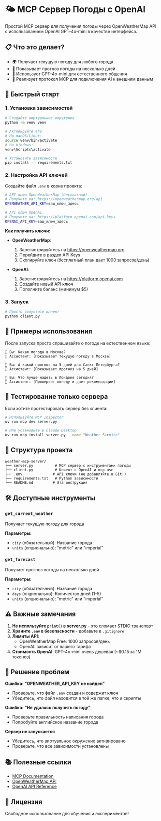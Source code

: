 # 🌤️ MCP Сервер Погоды с OpenAI

Простой MCP сервер для получения погоды через OpenWeatherMap API с использованием OpenAI GPT-4o-mini в качестве интерфейса.

## 📋 Что это делает?

- 🌍 Получает текущую погоду для любого города
- 📅 Показывает прогноз погоды на несколько дней
- 🤖 Использует GPT-4o-mini для естественного общения
- 🔧 Реализует протокол MCP для подключения AI к внешним данным

## 🚀 Быстрый старт

### 1. Установка зависимостей

```bash
# Создайте виртуальное окружение
python -m venv venv

# Активируйте его
# На macOS/Linux:
source venv/bin/activate
# На Windows:
venv\Scripts\activate

# Установите зависимости
pip install -r requirements.txt
```

### 2. Настройка API ключей

Создайте файл `.env` в корне проекта:

```bash
# API ключ OpenWeatherMap (бесплатный)
# Получите на: https://openweathermap.org/api
OPENWEATHER_API_KEY=ваш_ключ_здесь

# API ключ OpenAI
# Получите на: https://platform.openai.com/api-keys
OPENAI_API_KEY=ваш_ключ_здесь
```

**Как получить ключи:**

- **OpenWeatherMap**: 
  1. Зарегистрируйтесь на https://openweathermap.org
  2. Перейдите в раздел API Keys
  3. Скопируйте ключ (бесплатный план дает 1000 запросов/день)

- **OpenAI**: 
  1. Зарегистрируйтесь на https://platform.openai.com
  2. Создайте новый API ключ
  3. Пополните баланс (минимум $5)

### 3. Запуск

```bash
# Просто запустите клиент
python client.py
```

## 💬 Примеры использования

После запуска просто спрашивайте о погоде на естественном языке:

```
👤 Вы: Какая погода в Москве?
🤖 Ассистент: [Показывает текущую погоду в Москве]

👤 Вы: А какой прогноз на 5 дней для Санкт-Петербурга?
🤖 Ассистент: [Показывает прогноз на 5 дней]

👤 Вы: Что лучше надеть в Лондоне сегодня?
🤖 Ассистент: [Проверяет погоду и дает рекомендации]
```

## 🔧 Тестирование только сервера

Если хотите протестировать сервер без клиента:

```bash
# Используйте MCP Inspector
uv run mcp dev server.py

# Или установите в Claude Desktop
uv run mcp install server.py --name "Weather Service"
```

## 📁 Структура проекта

```
weather-mcp-server/
├── server.py          # MCP сервер с инструментами погоды
├── client.py          # Клиент с OpenAI и mcp-use
├── .env              # API ключи (не добавляйте в Git!)
├── requirements.txt   # Python зависимости
└── README.md         # Эта инструкция
```

## 🛠️ Доступные инструменты

### `get_current_weather`
Получает текущую погоду для города

**Параметры:**
- `city` (обязательный): Название города
- `units` (опционально): "metric" или "imperial"

### `get_forecast`
Получает прогноз погоды на несколько дней

**Параметры:**
- `city` (обязательный): Название города
- `days` (опционально): Количество дней (1-5)
- `units` (опционально): "metric" или "imperial"

## ⚠️ Важные замечания

1. **Не используйте `print()` в server.py** - это сломает STDIO транспорт
2. **Храните `.env` в безопасности** - добавьте в `.gitignore`
3. **Лимиты API**: 
   - OpenWeatherMap Free: 1000 запросов/день
   - OpenAI: зависит от вашего тарифа
4. **Стоимость OpenAI**: GPT-4o-mini очень дешевая (~$0.15 за 1M токенов)

## 🐛 Решение проблем

**Ошибка: "OPENWEATHER_API_KEY не найден"**
- Проверьте, что файл `.env` создан и содержит ключ
- Убедитесь, что файл находится в той же папке, что и скрипты

**Ошибка: "Не удалось получить погоду"**
- Проверьте правильность написания города
- Попробуйте английское название города

**Сервер не запускается**
- Убедитесь, что виртуальное окружение активировано
- Проверьте, что все зависимости установлены

## 📚 Полезные ссылки

- [MCP Documentation](https://modelcontextprotocol.io/)
- [OpenWeatherMap API](https://openweathermap.org/api)
- [OpenAI API Reference](https://platform.openai.com/docs)

## 📝 Лицензия

Свободное использование для обучения и экспериментов!
